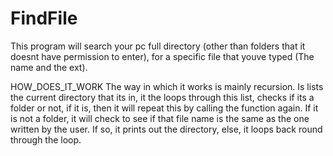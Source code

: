 # FindFile

This program will search your pc full directory (other than folders that it doesnt have 
permission to enter), for a specific file that youve typed (The name and the ext). 

HOW_DOES_IT_WORK
The way in which it works is mainly recursion. Is lists the current directory that its in,
it the loops through this list, checks if its a folder or not, if it is, then it will repeat
this by calling the function again. If it is not a folder, it will check to see if that file
name is the same as the one written by the user. If so, it prints out the directory, else, 
it loops back round through the loop.
